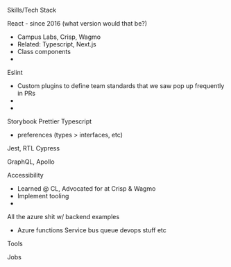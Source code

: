 Skills/Tech Stack

React - since 2016 (what version would that be?)

- Campus Labs, Crisp, Wagmo
- Related: Typescript, Next.js
- Class components
-

Eslint

- Custom plugins to define team standards that we saw pop up frequently in PRs
-
-

Storybook
Prettier
Typescript

- preferences (types > interfaces, etc)

Jest, RTL
Cypress

GraphQL, Apollo

Accessibility

- Learned @ CL, Advocated for at Crisp & Wagmo
- Implement tooling
-

All the azure shit w/ backend examples

- Azure functions
  Service bus queue
  devops stuff
  etc

Tools

Jobs
